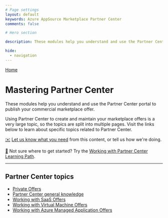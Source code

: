 ```yaml
---
# Page settings
layout: default
keywords: Azure AppSource Marketplace Partner Center
comments: false

# Hero section

description: These modules help you understand and use the Partner Center portal to publish your commercial marketplace offer.

hide:
  - navigation
---
```


[Home](../)

# Mastering Partner Center

These modules help you understand and use the Partner Center portal to publish your commercial marketplace offer.

Using Partner Center to create and maintain your marketplace offers is a very large topic, so the topics are split into multiple pages. Visit the links below to learn about specific topics related to Partner Center.

[✉️](https://forms.office.com/r/0gCrzhSMkw) [Let us know what you need](https://forms.office.com/r/0gCrzhSMkw) from this content, or tell us how we're doing.

[🚦](../learning-paths/partner-center.md) Not sure where to get started? Try the [Working with Partner Center Learning Path](../learning-paths/partner-center.md).

---

## Partner Center topics

- [Private Offers](./private-offers.md)
- [Partner Center general knowledge](./general.md)
- [Working with SaaS Offers](./saas.md)
- [Working with Virtual Machine Offers](./vm.md)
- [Working with Azure Managed Application Offers](./ama.md)
